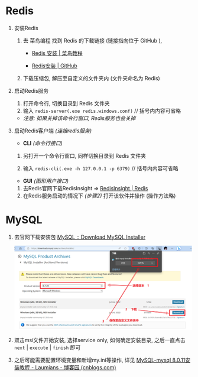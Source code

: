# Redis

1. 安装Redis

    1. 去 菜鸟编程 找到 Redis 的下载链接 (链接指向位于 GitHub ), 

        + [Redis 安装 | 菜鸟教程](https://www.runoob.com/redis/redis-install.html)

        + [Redis安装 | GitHub](https://github.com/tporadowski/redis/releases)

    2. 下载压缩包, 解压至自定义的文件夹内 (文件夹命名为 Redis)

        

2. 启动Redis服务

    1. 打开命令行, 切换目录到 Redis 文件夹
    1. 输入 `redis-server(.exe redis.windows.conf)`  // 括号内内容可省略

    + *注意: 如果关掉该命令行窗口, Redis服务也会关掉*

        

3. 启动Redis客户端 *(连接redis服务)*

    

    + **CLI** *(命令行接口)*

    1. 另打开一个命令行窗口, 同样切换目录到 Redis 文件夹

    1. 输入 `redis-cli(.exe -h 127.0.0.1 -p 6379)` // 括号内内容可省略

        

    + **GUI** *(图形用户接口)*

    1. 去Redis官网下载RedisInsight  =>  [RedisInsight | Redis](https://redis.io/docs/ui/insight/)
    1. 在Redis服务启动的情况下 *(步骤2)* 打开该软件并操作 (操作方法略)





# MySQL

1. 去官网下载安装包  [MySQL :: Download MySQL Installer](https://dev.mysql.com/downloads/installer/)

    ![image-20230920180137704](./image-20230920180137704.png)

2. 双击msi文件开始安装, 选择service only, 如何确定安装目录, 之后一直点击 `next` | `execute` | `finish` 即可
2. 之后可能需要配置环境变量和新增my.ini等操作, 详见 [MySQL-mysql 8.0.11安装教程 - Laumians - 博客园 (cnblogs.com)](https://www.cnblogs.com/laumians-notes/p/9069498.html)
